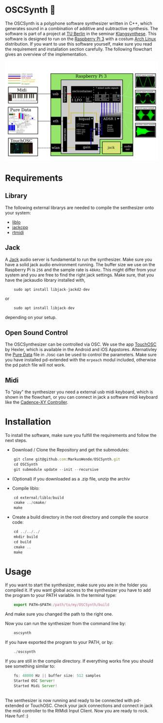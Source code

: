 # OSCSynth :musical_keyboard:
The OSCSynth is a polyphone software synthesizer written in C++, which generates sound 
in a combination of additive and subtractive synthesis. The software is part of 
a project at [TU Berlin](http://www.ak.tu-berlin.de) in the seminar 
[Klangsynthese](https://gitlab.tubit.tu-berlin.de/henrikvoncoler/Klangsynthese_PI). 
This software is designed to run on the [Raspberry Pi 3](https://www.raspberrypi.org/products/raspberry-pi-3-model-b/) 
with a costum [Arch Linux](https://www.archlinux.org/) distribution. If you want
to use this software yourself, make sure you read the requirement and installation 
section carefully. The following flowchart gives an overview of the implementation.

<p align="center">
    <img src="./Flowchart.png" width="800">
</p>

# Requirements
## Library
The following external librarys are needed to compile the senthesizer onto your 
system:  
* [liblo](https://github.com/radarsat1/liblo)
* [jackcpp](https://github.com/x37v/jackcpp)
* [rtmidi](https://github.com/thestk/rtmidi)

## Jack
A [Jack](http://www.jackaudio.org/) audio server is fundamental to run the 
synthesizer. Make sure you have a solid jack audio environment running. The 
buffer size we use on the Raspberry Pi is ```256```
and the sample rate is ```48kHz```. This might differ 
from your system and you are free to find the right jack settings. Make sure,
that you have the jackaudio library installed with,

```javascript
    sudo apt install libjack-jackd2-dev
```

or

```javascript
    sudo apt install libjack-dev
```

depending on your setup.

## Open Sound Control
The OSCSynthesizer can be controlled via OSC. We use the app [TouchOSC](https://hexler.net/software/touchosc) by 
Hexler, which is available in the Android and iOS Appstores.
Alternativley the [Pure Data](https://puredata.info/downloads/pd-extended) file in ./osc can be used to control the parameters. 
Make sure you have installed pd-extended with the ```mrpeach``` modul included, otherwise 
the pd patch file will not work.

## Midi
To "play" the synthesizer you need a external usb midi keyboard, which is shown in 
the flowchart, or you can connect in jack a software midi keyboard like the 
[Cadence-XY Controller](http://kxstudio.linuxaudio.org/Applications:Cadence-XYController).

# Installation
To install the software, make sure you fulfill the requirements and follow the 
next steps.

* Download / Clone the Repository and get the submodules:
```javascript
    git clone git@github.com:MarkusWende/OSCSynth.git
    cd OSCSynth
    git submodule update --init --recursive
```
* (Optional) if you downloaded as a .zip file, unzip the archiv

* Compile liblo:
```javascript
    cd external/liblo/build
    cmake ../cmake/
    make
```

* Create a build directory in the root directory and compile the source code:
```javascript
    cd ../../../
    mkdir build
    cd build
    cmake ..
    make
```

# Usage
If you want to start the synthesizer, make sure you are in the folder you 
compiled it. If you want global access to the synthesizer you have to add the 
program to your PATH variable. In the terminal type: 
```javascript
    export PATH=$PATH:/path/to/my/OSCSynth/build
```
And make sure you changed the path to the right one. 

Now you can run the synthesizer from the command line by:

```javascript
    oscsynth
```

If you have exported the program to your PATH, or by:

```javascript
    ./oscsynth
```

If you are still in the compile directory. If everything works fine you should 
see something similar to:

```javascript
    fs: 48000 Hz || buffer size: 512 samples
    Started OSC Server!
    Started Midi Server!
    
```

The senthesizer is now running and ready to be connected with pd-extended 
or TouchOSC. Check your jack connections and connect in jack the midi controller 
to the RtMidi Input Client. Now you are ready to rock. Have fun! :)